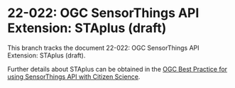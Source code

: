 # 22-022: OGC SensorThings API Extension: STAplus (draft)

This branch tracks the document 22-022: OGC SensorThings API Extension: STAplus (draft).

Further details about STAplus can be obtained in the [OGC Best Practice for using SensorThings API with Citizen Science](https://docs.ogc.org/bp/21-068.pdf).
